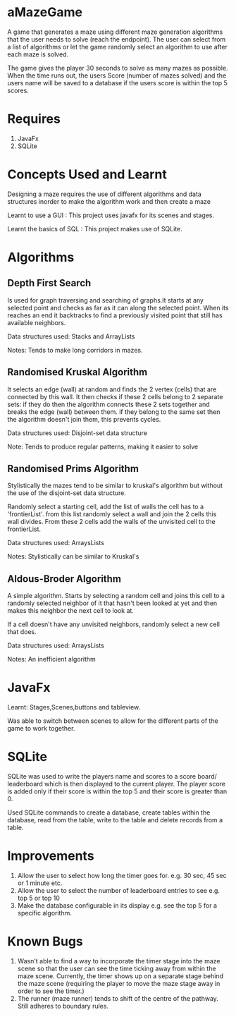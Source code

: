 # aMazeGame

A game that generates a maze using different maze generation algorithms that the user needs to solve (reach the endpoint).
The user can select from a list of algorithms or let the game randomly select an algorithm to use after each maze is solved.

The game gives the player 30 seconds to solve as many mazes as possible. When the time runs out, the users Score (number
of mazes solved) and the users name will be saved to a database if the users score is within the top 5 scores.

# Requires
1) JavaFx
2) SQLite
# Concepts Used and Learnt

Designing a maze requires the use of different algorithms and data structures inorder to make the algorithm work 
and then create a maze

Learnt to use a GUI : This project uses javafx for its scenes and stages. 

Learnt the basics of SQL : This project makes use of SQLite.

# Algorithms

## Depth First Search

Is used for graph traversing and searching of graphs.It starts
at any selected point and checks as far as it can along the
selected point. When its reaches an end it backtracks to find
a previously visited point that still has available neighbors.

Data structures used: Stacks and ArrayLists

Notes: Tends to make long corridors in mazes.

## Randomised Kruskal Algorithm

It selects an edge (wall) at random and finds the 2 vertex (cells) that are connected by this
wall.
It then checks if these 2 cells belong to 2 separate sets:
if they do then the algorithm connects these 2 sets together and breaks the edge (wall) between them.
if they belong to the same set then the algorithm doesn't join them, this prevents cycles.

Data structures used: Disjoint-set data structure

Note: Tends to produce regular patterns, making it easier to solve

## Randomised Prims Algorithm

Stylistically the mazes tend to be similar to kruskal's algorithm but without the use of the
disjoint-set data structure.

Randomly select a starting cell, add the list of walls the cell has to a 'frontierList'.
from this list randomly select a wall and join the 2 cells this wall divides. From these 2 cells
add the walls of the unvisited cell to the frontierList.

Data structures used: ArraysLists

Notes: Stylistically can be similar to Kruskal's

## Aldous-Broder Algorithm

A simple algorithm. Starts by selecting a random cell and joins this cell to a randomly selected
 neighbor of it that hasn't been looked at yet and then makes this neighbor the next cell to look at.

If a cell doesn't have any unvisited neighbors, randomly select a new cell that does.

Data structures used: ArraysLists

Notes: An inefficient algorithm

# JavaFx

Learnt: Stages,Scenes,buttons and tableview.

Was able to switch between scenes to allow for the different parts of the game to work together.
# SQLite
SQLite was used to write the players name and scores to a score board/ leaderboard which is then displayed to the current player.
The player score is added only if their score is within the top 5 and their score is greater than 0.

Used SQLite commands to create a database, create tables within the database, read from the table, write to the table
and delete records from a table.

# Improvements
1) Allow the user to select how long the timer goes for. e.g. 30 sec, 45 sec or 1 minute etc.
2) Allow the user to select the number of leaderboard entries to see e.g. top 5 or top 10
3) Make the database configurable in its display e.g. see the top 5 for a specific algorithm.

# Known Bugs
1) Wasn't able to find a way to incorporate the timer stage into the maze scene so that the user can see the time ticking away
from within the maze scene.
Currently, the timer shows up on a separate stage behind the maze scene (requiring the player to move the maze stage away
in order to see the timer.)
2) The runner (maze runner) tends to shift of the centre of the pathway. Still adheres to boundary rules.

